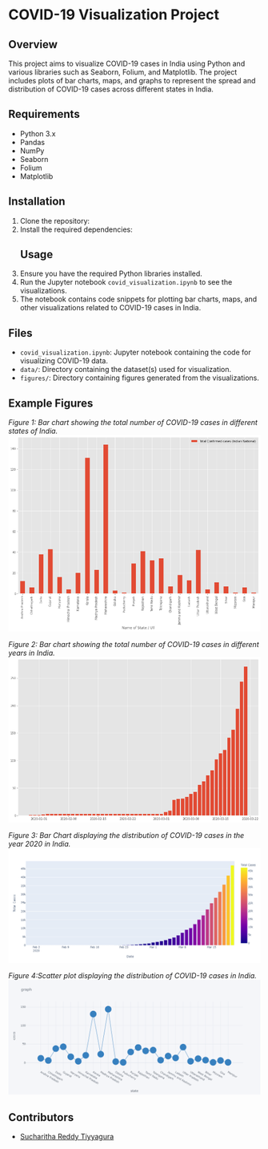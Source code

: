 # COVID-19 Visualization Project

## Overview
This project aims to visualize COVID-19 cases in India using Python and various libraries such as Seaborn, Folium, and Matplotlib. The project includes plots of bar charts, maps, and graphs to represent the spread and distribution of COVID-19 cases across different states in India.

## Requirements
- Python 3.x
- Pandas
- NumPy
- Seaborn
- Folium
- Matplotlib

## Installation
1. Clone the repository:
2. Install the required dependencies:
   ## Usage
1. Ensure you have the required Python libraries installed.
2. Run the Jupyter notebook `covid_visualization.ipynb` to see the visualizations.
3. The notebook contains code snippets for plotting bar charts, maps, and other visualizations related to COVID-19 cases in India.

## Files
- `covid_visualization.ipynb`: Jupyter notebook containing the code for visualizing COVID-19 data.
- `data/`: Directory containing the dataset(s) used for visualization.
- `figures/`: Directory containing figures generated from the visualizations.

## Example Figures

*Figure 1: Bar chart showing the total number of COVID-19 cases in different states of India.*
![Bar Chart](1.png)

*Figure 2: Bar chart showing the total number of COVID-19 cases in different years in India.*
![Bar Chart](2.png)

*Figure 3: Bar Chart displaying the distribution of COVID-19 cases in the year 2020 in India.*
![Bar Chart](4.png)

*Figure 4:Scatter plot displaying the distribution of COVID-19 cases in India.*
![Scatter Plot](newplot.png)


## Contributors
- [Sucharitha Reddy Tiyyagura](https://github.com/stiyyagu25)

